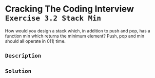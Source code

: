 # Cracking The Coding Interview `Exercise 3.2 Stack Min`

How would you design a stack which, in addition to push and pop, has a function min
which returns the minimum element? Push, pop and min should all operate in 0(1) time.

## `Description`


## `Solution`
